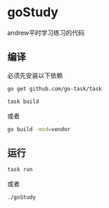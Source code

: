 # goStudy
andrew平时学习练习的代码

## 编译

必须先安装以下依赖
```sh
go get github.com/go-task/task
```

```sh
task build
```

或者

```sh
go build -mod=vendor
```

## 运行

```sh
task run
```

或者

```sh
./goStudy
```
